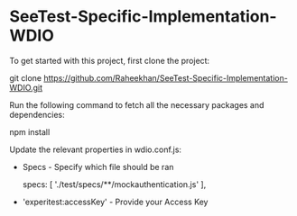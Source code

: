 # SeeTest-Specific-Implementation-WDIO

To get started with this project, first clone the project:

git clone https://github.com/Raheekhan/SeeTest-Specific-Implementation-WDIO.git

Run the following command to fetch all the necessary packages and dependencies:

npm install

Update the relevant properties in wdio.conf.js:

- Specs - Specify which file should be ran

    specs: [
        './test/specs/**/mockauthentication.js'
    ],

- 'experitest:accessKey' - Provide your Access Key
